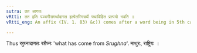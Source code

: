 ```yaml
---
sutra: तत आगतः
vRtti: तत इति पञ्चमीसमर्थादागत इत्येतस्मिन्नर्थे यथाविहित प्रत्ययो भवति ॥
vRtti_eng: An affix (IV. 1. 83) &c)) comes after a word being in 5th case in construction, in the sense of 'what has come thence'.

---
```

Thus स्रुघ्नादागतः स्रौघ्नः 'what has come from _Srughna_'. माथुरः, राष्ट्रियः ।
